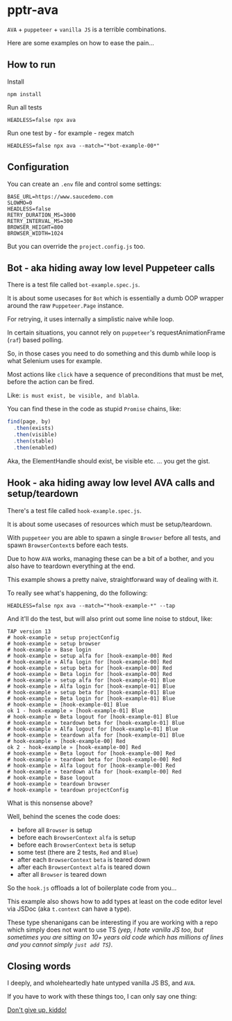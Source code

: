 # pptr-ava

`AVA` + `puppeteer` + `vanilla JS` is a terrible combinations.

Here are some examples on how to ease the pain...

## How to run

Install

```
npm install
```

Run all tests

```
HEADLESS=false npx ava
```

Run one test by - for example - regex match

```
HEADLESS=false npx ava --match="*bot-example-00*"
```

## Configuration

You can create an `.env` file and control some settings:

```
BASE_URL=https://www.saucedemo.com
SLOWMO=0
HEADLESS=false
RETRY_DURATION_MS=3000
RETRY_INTERVAL_MS=300
BROWSER_HEIGHT=800
BROWSER_WIDTH=1024
```

But you can override the `project.config.js` too.

## Bot - aka hiding away low level Puppeteer calls

There is a test file called `bot-example.spec.js`.

It is about some usecases for `Bot` which is essentially a dumb OOP wrapper around the raw `Puppeteer.Page` instance.

For retrying, it uses internally a simplistic naive while loop.

In certain situations, you cannot rely on `puppeteer`'s requestAnimationFrame (`raf`) based polling.

So, in those cases you need to do something and this dumb while loop is what Selenium uses for example.

Most actions like `click` have a sequence of preconditions that must be met, before the action can be fired.

Like: `is must exist, be visible, and blabla`.

You can find these in the code as stupid `Promise` chains, like:

```javascript
find(page, by)
  .then(exists)
  .then(visible)
  .then(stable)
  .then(enabled)
```

Aka, the ElementHandle should exist, be visible etc.  ... you get the gist.

## Hook - aka hiding away low level AVA calls and setup/teardown

There's a test file called `hook-example.spec.js`.

It is about some usecases of resources which must be setup/teardown.

With `puppeteer` you are able to spawn a single `Browser` before all tests, and spawn `BrowserContext`s before each tests.

Due to how `AVA` works, managing these can be a bit of a bother, and you also have to teardown everything at the end.

This example shows a pretty naive, straightforward way of dealing with it.

To really see what's happening, do the following:

```
HEADLESS=false npx ava --match="*hook-example-*" --tap
```

And it'll do the test, but will also print out some line noise to stdout, like:

```
TAP version 13
# hook-example » setup projectConfig
# hook-example » setup browser
# hook-example » Base login
# hook-example » setup alfa for [hook-example-00] Red
# hook-example » Alfa login for [hook-example-00] Red
# hook-example » setup beta for [hook-example-00] Red
# hook-example » Beta login for [hook-example-00] Red
# hook-example » setup alfa for [hook-example-01] Blue
# hook-example » Alfa login for [hook-example-01] Blue
# hook-example » setup beta for [hook-example-01] Blue
# hook-example » Beta login for [hook-example-01] Blue
# hook-example » [hook-example-01] Blue
ok 1 - hook-example » [hook-example-01] Blue
# hook-example » Beta logout for [hook-example-01] Blue
# hook-example » teardown beta for [hook-example-01] Blue
# hook-example » Alfa logout for [hook-example-01] Blue
# hook-example » teardown alfa for [hook-example-01] Blue
# hook-example » [hook-example-00] Red
ok 2 - hook-example » [hook-example-00] Red
# hook-example » Beta logout for [hook-example-00] Red
# hook-example » teardown beta for [hook-example-00] Red
# hook-example » Alfa logout for [hook-example-00] Red
# hook-example » teardown alfa for [hook-example-00] Red
# hook-example » Base logout
# hook-example » teardown browser
# hook-example » teardown projectConfig
```

What is this nonsense above?

Well, behind the scenes the code does:
- before all `Browser` is setup
- before each `BrowserContext` `alfa` is setup
- before each `BrowserContext` `beta` is setup
- some test (there are 2 tests, `Red` and `Blue`)
- after each `BrowserContext` `beta` is teared down
- after each `BrowserContext` `alfa` is teared down
- after all `Browser` is teared down

So the `hook.js` offloads a lot of boilerplate code from you...

This example also shows how to add types at least on the code editor level via JSDoc (aka `t.context` can have a type).

These type shenanigans can be interesting if you are working with a repo which simply does not want to use TS _(yep, I hate vanilla JS too, but sometimes you are sitting on 10+ years old code which has millions of lines and you cannot simply `just add TS`)_.

## Closing words

I deeply, and wholeheartedly hate untyped vanilla JS BS, and `AVA`.

If you have to work with these things too, I can only say one thing:

[Don't give up, kiddo!](https://youtu.be/JnXi3SVJXbM?t=10)
